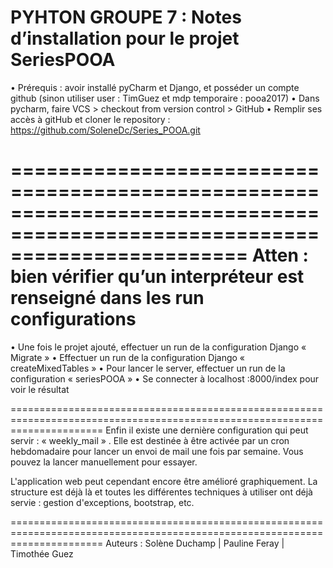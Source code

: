 PYHTON GROUPE 7 : Notes d’installation pour le projet SeriesPOOA
============================================================================================================================

•	Prérequis : avoir installé pyCharm et Django, et posséder un compte github (sinon utiliser user : TimGuez et mdp temporaire : pooa2017)
•	Dans pycharm, faire VCS > checkout from version control > GitHub
•	Remplir ses accès à gitHub et cloner le repository : https://github.com/SoleneDc/Series_POOA.git

============================================================================================================================
Atten : bien vérifier qu’un interpréteur est renseigné dans les run configurations
============================================================================================================================

•	Une fois le projet ajouté, effectuer un run de la configuration Django « Migrate »
•	Effectuer un run de la configuration Django « createMixedTables »
•	Pour lancer le server, effectuer un run de la configuration « seriesPOOA »
•	Se connecter à localhost :8000/index pour voir le résultat


============================================================================================================================
Enfin il existe une dernière configuration qui peut servir : « weekly_mail » .
Elle est destinée à être activée par un cron hebdomadaire pour lancer un envoi de mail une fois par semaine.
Vous pouvez la lancer manuellement pour essayer.

L'application web peut cependant encore être amélioré graphiquement.
La structure est déjà là et toutes les différentes techniques à utiliser ont déjà servie : gestion d'exceptions, bootstrap, etc.

============================================================================================================================
Auteurs : Solène Duchamp | Pauline Feray | Timothée Guez
